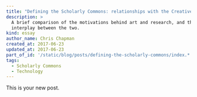 ```yaml
---
title: "Defining the Scholarly Commons: relationships with the Creative Commons"
description: >
  A brief comparison of the motivations behind art and research, and the
  interplay between the two.
kind: essay
author_name: Chris Chapman
created_at: 2017-06-23
updated_at: 2017-06-23
part_of_id: '/static/blog/posts/defining-the-scholarly-commons/index.*'
tags:
  - Scholarly Commons
  - Technology
---
```

This is your new post.
